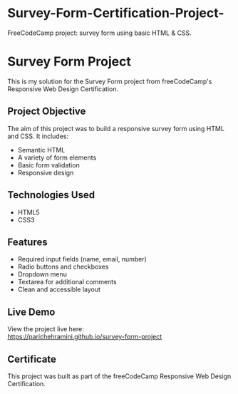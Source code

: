# Survey-Form-Certification-Project-
FreeCodeCamp project: survey form using basic HTML &amp; CSS.

# Survey Form Project

This is my solution for the Survey Form project from freeCodeCamp's Responsive Web Design Certification.

## Project Objective

The aim of this project was to build a responsive survey form using HTML and CSS. It includes:

- Semantic HTML
- A variety of form elements
- Basic form validation
- Responsive design

## Technologies Used

- HTML5
- CSS3

## Features

- Required input fields (name, email, number)
- Radio buttons and checkboxes
- Dropdown menu
- Textarea for additional comments
- Clean and accessible layout

## Live Demo

View the project live here:  
https://parichehramini.github.io/survey-form-project

## Certificate

This project was built as part of the freeCodeCamp Responsive Web Design Certification.
